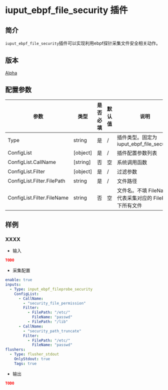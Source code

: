 # iuput_ebpf_file_security 插件

## 简介

`iuput_ebpf_file_security`插件可以实现利用ebpf探针采集文件安全相关动作。

## 版本

[Alpha](../stability-level.md)

## 配置参数

|  **参数**  |  **类型**  |  **是否必填**  |  **默认值**  |  **说明**  |
| --- | --- | --- | --- | --- |
|  Type  |  string  |  是  |  /  |  插件类型。固定为iuput\_ebpf\_file\_security  |
|  ConfigList  |  \[object\]  |  是  |  /  |  插件配置参数列表  |
|  ConfigList.CallName  |  \[string\]  |  否  |  空  |  系统调用函数  |
|  ConfigList.Filter  |  \[object\]  |  是  |  /  |  过滤参数  |
|  ConfigList.Filter.FilePath  |  string  |  是  |  /  |  文件路径  |
|  ConfigList.Filter.FileName  |  string  |  否  |  空  |  文件名。不填 FileName 代表采集对应的 FilePath 下所有文件  |

## 样例

### XXXX

* 输入

```json
TODO
```

* 采集配置

```yaml
enable: true
inputs:
  - Type: input_ebpf_fileprobe_security
    ConfigList:
      - CallName: 
        - "security_file_permission"
        Filter: 
          - FilePath: "/etc/"
            FileName: "passwd"
          - FilePath: "/lib"
      - CallName: 
        - "security_path_truncate"
        Filter: 
          - FilePath: "/etc/"
            FileName: "passwd"
flushers:
  - Type: flusher_stdout
    OnlyStdout: true
    Tags: true
```

* 输出

```json
TODO
```

